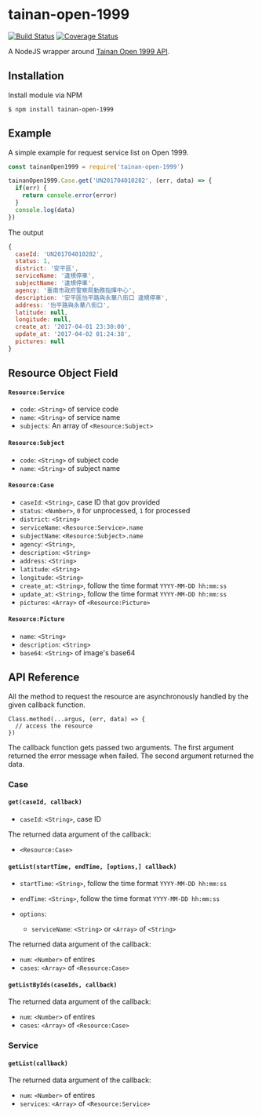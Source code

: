 # tainan-open-1999

[![Build Status](https://travis-ci.org/wonderchang/tainan-open-1999.svg?branch=master)](https://travis-ci.org/wonderchang/tainan-open-1999)
[![Coverage Status](https://coveralls.io/repos/github/wonderchang/tainan-open-1999/badge.svg?branch=master)](https://coveralls.io/github/wonderchang/tainan-open-1999?branch=master)

A NodeJS wrapper around [Tainan Open 1999 API](http://1999.tainan.gov.tw/OpenExplain.aspx).

## Installation

Install module via NPM

	$ npm install tainan-open-1999
	
## Example

A simple example for request service list on Open 1999.

```js
const tainanOpen1999 = require('tainan-open-1999')

tainanOpen1999.Case.get('UN201704010282', (err, data) => {
  if(err) {
    return console.error(error)
  }
  console.log(data)
})
```

The output

```js
{
  caseId: 'UN201704010282',
  status: 1,
  district: '安平區',
  serviceName: '違規停車',
  subjectName: '違規停車',
  agency: '臺南市政府警察局勤務指揮中心',
  description: '安平區怡平路與永華八街口 違規停車',
  address: '怡平路與永華八街口',
  latitude: null,
  longitude: null,
  create_at: '2017-04-01 23:30:00',
  update_at: '2017-04-02 01:24:38',
  pictures: null
}
```

## Resource Object Field

#### `Resource:Service`

* `code`: `<String>` of service code
* `name`: `<String>` of service name
* `subjects`: An array of `<Resource:Subject>`

#### `Resource:Subject`

* `code`: `<String>` of subject code
* `name`: `<String>` of subject name

#### `Resource:Case`

* `caseId`: `<String>`, case ID that gov provided
* `status`: `<Number>`, `0` for unprocessed, `1` for processed
* `district`: `<String>`
* `serviceName`: `<Resource:Service>.name`
* `subjectName`: `<Resource:Subject>.name`
* `agency`: `<String>`,
* `description`: `<String>`
* `address`: `<String>`
* `latitude`: `<String>`
* `longitude`: `<String>`
* `create_at`: `<String>`, follow the time format `YYYY-MM-DD hh:mm:ss`
* `update_at`: `<String>`, follow the time format `YYYY-MM-DD hh:mm:ss`
* `pictures`: `<Array>` of `<Resource:Picture>`

#### `Resource:Picture`

* `name`: `<String>`
* `description`: `<String>`
* `base64`: `<String>` of image's base64

## API Reference

All the method to request the resource are asynchronously handled by the given callback function.

```
Class.method(...argus, (err, data) => {
  // access the resource
})
```

The callback function gets passed two arguments. The first argument returned the error message when failed. The second argument returned the data.

### Case

#### `get(caseId, callback)`

* `caseId`: `<String>`, case ID

The returned data argument of the callback:

* `<Resource:Case>`

#### `getList(startTime, endTime, [options,] callback)`

* `startTime`: `<String>`, follow the time format `YYYY-MM-DD hh:mm:ss`
* `endTime`: `<String>`, follow the time format `YYYY-MM-DD hh:mm:ss`

* `options`:
  * `serviceName`: `<String>` or `<Array>` of `<String>`

The returned data argument of the callback:

* `num`: `<Number>` of entires
* `cases`: `<Array>` of `<Resource:Case>`

#### `getListByIds(caseIds, callback)`

The returned data argument of the callback:

* `num`: `<Number>` of entires
* `cases`: `<Array>` of `<Resource:Case>`

### Service

#### `getList(callback)`

The returned data argument of the callback:

* `num`: `<Number>` of entires
* `services`: `<Array>` of `<Resource:Service>`
